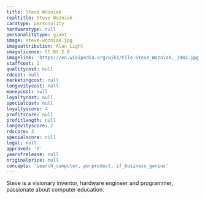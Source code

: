 ```yaml
---
title: Steve Wozniak
realtitle: Steve Wozniak
cardtype: personality
hardwaretype: null
personalitytype: giant
image: steve-wozniak.jpg
imageattribution: Alan Light
imagelicense: CC BY 2.0
imagelink: 'https://en.wikipedia.org/wiki/File:Steve_Wozniak,_1983.jpg'
staffcost: 2
qualitycost: null
rdcost: null
marketingcost: null
longevitycost: null
moneycost: null
loyaltycost: null
specialcost: null
loyaltyscore: 4
profitscore: null
profitlength: null
longevityscore: 2
rdscore: 3
specialscore: null
legal: null
approved: 'Y'
yearofrelease: null
originalprice: null
concepts: 'search_computer, perproduct, if_business_genius'
---
```


Steve is a visionary inventor, hardware engineer and programmer, passionate about computer education.

